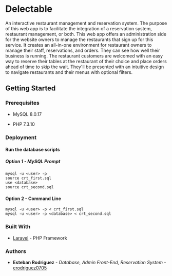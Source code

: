 # Delectable

An interactive restaurant management and reservation system. The purpose of this web app is to facilitate the integration of a reservation system, restaurant management, or both. This web app offers an administration side for the website owners to manage the restaurants that sign up for this service. It creates an all-in-one environment for restaurant owners to manage their staff, reservations, and orders. They can see how well their business is running. The restaurant customers are welcomed with an easy way to reserve their tables at the restaurant of their choice and place orders ahead of time to skip the wait. They'll be presented with an intuitive design to navigate restaurants and their menus with optional filters.

## Getting Started

### Prerequisites

* MySQL 8.0.17

* PHP 7.3.10

### Deployment

#### Run the database scripts

##### Option 1 - MySQL Prompt

```
mysql -u <user> -p
source crt_first.sql
use <database>
source crt_second.sql
```

#### Option 2 - Command Line

```
mysql -u <user> -p < crt_first.sql
mysql -u <user> -p <database> < crt_second.sql
```

### Built With

* [Laravel](https://laravel.com/) - PHP Framework

### Authors

* **Esteban Rodriguez** - *Database, Admin Front-End, Reservation System* - [erodriguez0705](https://github.com/erodriguez0705)
